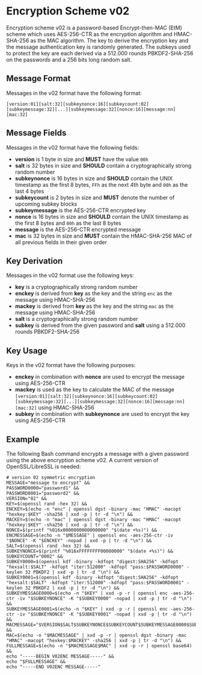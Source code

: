 # Encryption Scheme v02

Encryption scheme v02 is a password-based Encrypt-then-MAC (EtM) scheme which uses AES-256-CTR as the encryption algorithm and HMAC-SHA-256 as the MAC algorithm. The key to derive the encryption key and the message authentication key is randomly generated. The subkeys used to protect the key are each derived via a 512.000 rounds PBKDF2-SHA-256 on the passwords and a 256 bits long random salt.

## Message Format

Messages in the v02 format have the following format:

```
[version:01][salt:32][subkeynonce:16][subkeycount:02][subkeymessage:32][...][subkeymessage:32][nonce:16][message:nn][mac:32]
```

## Message Fields

Messages in the v02 format have the following fields:

* **version** is 1 byte in size and **MUST** have the value `00h`
* **salt** is 32 bytes in size and **SHOULD** contain a cryptographically strong random number
* **subkeynonce** is 16 bytes in size and **SHOULD** contain the UNIX timestamp as the first 8 bytes, `FFh` as the next 4th byte and `00h` as the last 4 bytes
* **subkeycount** is 2 bytes in size and **MUST** denote the number of upcoming subkey blocks
* **subkeymessage** is the AES-256-CTR encrypted key
* **nonce** is 16 bytes in size and **SHOULD** contain the UNIX timestamp as the first 8 bytes and `00h` as the last 8 bytes
* **message** is the AES-256-CTR encrypted message
* **mac** is 32 bytes in size and **MUST** contain the HMAC-SHA-256 MAC of all previous fields in their given order

## Key Derivation

Messages in the v02 format use the following keys:

* **key** is a cryptographically strong random number
* **enckey** is derived from **key** as the key and the string `enc` as the message using HMAC-SHA-256
* **mackey** is derived from **key** as the key and the string `mac` as the message using HMAC-SHA-256
* **salt** is a cryptographically strong random number
* **subkey** is derived from the given password and **salt** using a 512.000 rounds PBKDF2-SHA-256

## Key Usage

Keys in the v02 format have the following purposes:

* **enckey** in combination with **nonce** are used to encrypt the message using AES-256-CTR
* **mackey** is used as the key to calculate the MAC of the message `[version:01][salt:32][subkeynonce:16][subkeycount:02][subkeymessage:32][...][subkeymessage:32][nonce:16][message:nn][mac:32]` using HMAC-SHA-256
* **subkey** in combination with **subkeynonce** are used to encrypt the key using AES-256-CTR

## Example

The following Bash command encrypts a message with a given password using the above encryption scheme v02. A current version of OpenSSL/LibreSSL is needed:

```
# version 02 symmetric encryption
MESSAGE="message to encrypt" &&
PASSWORD0000="password1" &&
PASSWORD0001="password2" &&
VERSION="02" &&
KEY=$(openssl rand -hex 32) &&
ENCKEY=$(echo -n "enc" | openssl dgst -binary -mac "HMAC" -macopt "hexkey:$KEY" -sha256 | xxd -p | tr -d "\n") &&
MACKEY=$(echo -n "mac" | openssl dgst -binary -mac "HMAC" -macopt "hexkey:$KEY" -sha256 | xxd -p | tr -d "\n") &&
NONCE=$(printf "%016x0000000000000000" "$(date +%s)") &&
ENCMESSAGE=$(echo -n "$MESSAGE" | openssl enc -aes-256-ctr -iv "$NONCE" -K "$ENCKEY" -nopad | xxd -p | tr -d "\n") &&
SALT=$(openssl rand -hex 32) &&
SUBKEYNONCE=$(printf "%016xFFFFFFFF00000000" "$(date +%s)") &&
SUBKEYCOUNT="0002" &&
SUBKEY0000=$(openssl kdf -binary -kdfopt "digest:SHA256" -kdfopt "hexsalt:$SALT" -kdfopt "iter:512000" -kdfopt "pass:$PASSWORD0000" -keylen 32 PBKDF2 | xxd -p | tr -d "\n") &&
SUBKEY0001=$(openssl kdf -binary -kdfopt "digest:SHA256" -kdfopt "hexsalt:$SALT" -kdfopt "iter:512000" -kdfopt "pass:$PASSWORD0001" -keylen 32 PBKDF2 | xxd -p | tr -d "\n") &&
SUBKEYMESSAGE0000=$(echo -n "$KEY" | xxd -p -r | openssl enc -aes-256-ctr -iv "$SUBKEYNONCE" -K "$SUBKEY0000" -nopad | xxd -p | tr -d "\n") &&
SUBKEYMESSAGE0001=$(echo -n "$KEY" | xxd -p -r | openssl enc -aes-256-ctr -iv "$SUBKEYNONCE" -K "$SUBKEY0001" -nopad | xxd -p | tr -d "\n") &&
MACMESSAGE="$VERSION$SALT$SUBKEYNONCE$SUBKEYCOUNT$SUBKEYMESSAGE0000$SUBKEYMESSAGE0001$NONCE$ENCMESSAGE" &&
MAC=$(echo -n "$MACMESSAGE" | xxd -p -r | openssl dgst -binary -mac "HMAC" -macopt "hexkey:$MACKEY" -sha256 | xxd -p | tr -d "\n") &&
FULLMESSAGE=$(echo -n "$MACMESSAGE$MAC" | xxd -p -r | openssl base64) &&
echo "-----BEGIN V02ENC MESSAGE-----" &&
echo "$FULLMESSAGE" &&
echo "-----END V02ENC MESSAGE-----"
```

